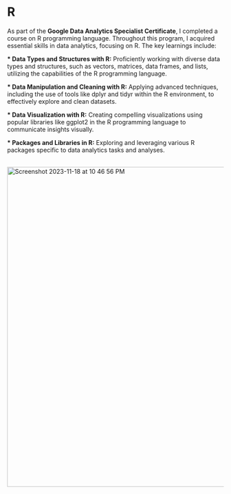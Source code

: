 # R

As part of the <b>Google Data Analytics Specialist Certificate</b>, I completed a course on R programming language. Throughout this program, I acquired essential skills in data analytics, focusing on R. The key learnings include:

<b>* Data Types and Structures with R:</b> Proficiently working with diverse data types and structures, such as vectors, matrices, data frames, and lists, utilizing the capabilities of the R programming language.

<b>* Data Manipulation and Cleaning with R:</b> Applying advanced techniques, including the use of tools like dplyr and tidyr within the R environment, to effectively explore and clean datasets.

<b>* Data Visualization with R:</b> Creating compelling visualizations using popular libraries like ggplot2 in the R programming language to communicate insights visually.

<b>* Packages and Libraries in R:</b> Exploring and leveraging various R packages specific to data analytics tasks and analyses.

<br>

<img width="745" alt="Screenshot 2023-11-18 at 10 46 56 PM" src="https://github.com/Naser-Fahad-Aldawood/R/assets/144070149/927cda55-3deb-4967-8254-ca0b7af3f8aa">
